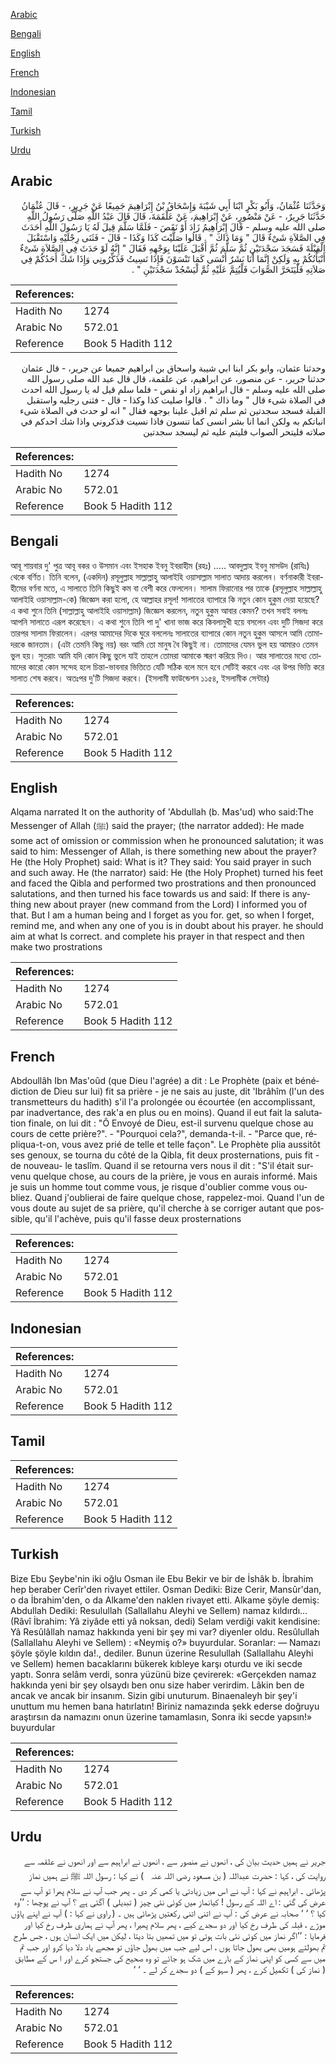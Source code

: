 [Arabic](#arabic)

[Bengali](#bengali)

[English](#english)

[French](#french)

[Indonesian](#indonesian)

[Tamil](#tamil)

[Turkish](#turkish)

[Urdu](#urdu)

## Arabic


<div dir="rtl" lang="ar" style={{fontSize:'larger',backgroundColor:'#f8f9fa',padding:20}}>
وَحَدَّثَنَا عُثْمَانُ، وَأَبُو بَكْرٍ ابْنَا أَبِي شَيْبَةَ وَإِسْحَاقُ بْنُ إِبْرَاهِيمَ جَمِيعًا عَنْ جَرِيرٍ، - قَالَ عُثْمَانُ حَدَّثَنَا جَرِيرٌ، - عَنْ مَنْصُورٍ، عَنْ إِبْرَاهِيمَ، عَنْ عَلْقَمَةَ، قَالَ قَالَ عَبْدُ اللَّهِ صَلَّى رَسُولُ اللَّهِ صلى الله عليه وسلم - قَالَ إِبْرَاهِيمُ زَادَ أَوْ نَقَصَ - فَلَمَّا سَلَّمَ قِيلَ لَهُ يَا رَسُولَ اللَّهِ أَحَدَثَ فِي الصَّلاَةِ شَىْءٌ قَالَ ‏"‏ وَمَا ذَاكَ ‏"‏ ‏.‏ قَالُوا صَلَّيْتَ كَذَا وَكَذَا - قَالَ - فَثَنَى رِجْلَيْهِ وَاسْتَقْبَلَ الْقِبْلَةَ فَسَجَدَ سَجْدَتَيْنِ ثُمَّ سَلَّمَ ثُمَّ أَقْبَلَ عَلَيْنَا بِوَجْهِهِ فَقَالَ ‏"‏ إِنَّهُ لَوْ حَدَثَ فِي الصَّلاَةِ شَىْءٌ أَنْبَأْتُكُمْ بِهِ وَلَكِنْ إِنَّمَا أَنَا بَشَرٌ أَنْسَى كَمَا تَنْسَوْنَ فَإِذَا نَسِيتُ فَذَكِّرُونِي وَإِذَا شَكَّ أَحَدُكُمْ فِي صَلاَتِهِ فَلْيَتَحَرَّ الصَّوَابَ فَلْيُتِمَّ عَلَيْهِ ثُمَّ لْيَسْجُدْ سَجْدَتَيْنِ ‏"‏ ‏.‏
</div>
<div style={{backgroundColor:'#f8f9fa',padding:20, marginBottom: 10}}><table> <thead> <tr> <th>References:</th> <th></th> </tr> </thead> <tbody><tr><td>Hadith No</td><td>1274</td></tr><tr><td>Arabic No</td><td>572.01</td></tr><tr><td>Reference</td><td>Book 5 Hadith 112</td></tr></tbody></table></div>


<div dir="rtl" lang="ar" style={{fontSize:'larger',backgroundColor:'#f8f9fa',padding:20}}>
وحدثنا عثمان، وابو بكر ابنا ابي شيبة واسحاق بن ابراهيم جميعا عن جرير، - قال عثمان حدثنا جرير، - عن منصور، عن ابراهيم، عن علقمة، قال قال عبد الله صلى رسول الله صلى الله عليه وسلم - قال ابراهيم زاد او نقص - فلما سلم قيل له يا رسول الله احدث في الصلاة شىء قال " وما ذاك " . قالوا صليت كذا وكذا - قال - فثنى رجليه واستقبل القبلة فسجد سجدتين ثم سلم ثم اقبل علينا بوجهه فقال " انه لو حدث في الصلاة شىء انباتكم به ولكن انما انا بشر انسى كما تنسون فاذا نسيت فذكروني واذا شك احدكم في صلاته فليتحر الصواب فليتم عليه ثم ليسجد سجدتين
</div>
<div style={{backgroundColor:'#f8f9fa',padding:20, marginBottom: 10}}><table> <thead> <tr> <th>References:</th> <th></th> </tr> </thead> <tbody><tr><td>Hadith No</td><td>1274</td></tr><tr><td>Arabic No</td><td>572.01</td></tr><tr><td>Reference</td><td>Book 5 Hadith 112</td></tr></tbody></table></div>

## Bengali


<div dir="ltr" lang="bn" style={{fontSize:'larger',backgroundColor:'#f8f9fa',padding:20}}>
আবূ শায়বার দু' পুত্র আবূ বকর ও উসমান এবং ইসহাক ইবনু ইবরাহীম (রহঃ) ..... আবদুল্লাহ ইবনু মাসউদ (রাযিঃ) থেকে বর্ণিত। তিনি বলেন, (একদিন) রসূলুল্লাহ সাল্লাল্লাহু আলাইহি ওয়াসাল্লাম সালাত আদায় করলেন। বর্ণনাকারী ইবরাহীমের বর্ণনা মতে, এ সালাতে তিনি কিছুই কম বা বেশী করে ফেললেন। সালাম ফিরানোর পর তাকে (রসূলুল্লাহ সাল্লাল্লাহু আলাইহি ওয়াসাল্লাম-কে) জিজ্ঞেস করা হলো, হে আল্লাহর রসূল! সালাতের ব্যাপারে কি নতুন কোন হুকুম দেয়া হয়েছে? এ কথা শুনে তিনি (সাল্লাল্লাহু আলাইহি ওয়াসাল্লাম) জিজ্ঞেস করলেন, নতুন হুকুম আবার কেমন? তখন সবাই বললঃ আপনি সালাতে এরূপ করেছেন। এ কথা শুনে তিনি পা দু' খানা ভাজ করে কিবলামুখী হয়ে বসলেন এবং দুটি সিজদা করে তারপর সালাম ফিরালেন। এরপর আমাদের দিকে ঘুরে বললেনঃ সালাতের ব্যাপারে কোন নতুন হুকুম আসলে আমি তোমাদরকে জানতাম। (এটা তেমনি কিছু নয়) বরং আমি তো মানুষ বৈ কিছুই না। তোমাদের যেমন ভুল হয় আমারও তেমন ভুল হয়। সুতরাং আমি যদি কোন কিছু ভুলে যাই তাহলে তোমরা আমাকে স্মরণ করিয়ে দিও। আর সালাতের মধ্যে তোমাদের কারো কোন সন্দেহ হলে চিন্তা-ভাবনার ভিত্তিতে যেটি সঠিক বলে মনে হবে সেটিই করবে এবং এর উপর ভিত্তি করে সালাত শেষ করবে। অতঃপর দু'টি সিজদা করবে। (ইসলামী ফাউন্ডেশন ১১৫৪, ইসলামীক সেন্টার)
</div>
<div style={{backgroundColor:'#f8f9fa',padding:20, marginBottom: 10}}><table> <thead> <tr> <th>References:</th> <th></th> </tr> </thead> <tbody><tr><td>Hadith No</td><td>1274</td></tr><tr><td>Arabic No</td><td>572.01</td></tr><tr><td>Reference</td><td>Book 5 Hadith 112</td></tr></tbody></table></div>

## English


<div dir="ltr" lang="en" style={{fontSize:'larger',backgroundColor:'#f8f9fa',padding:20}}>
Alqama narrated It on the authority of 'Abdullah (b. Mas'ud) who said:The Messenger of Allah (ﷺ) said the prayer; (the narrator added): He made some act of omission or commission when he pronounced salutation; it was said to him: Messenger of Allah, is there something new about the prayer? He (the Holy Prophet) said: What is it? They said: You said prayer in such and such away. He (the narrator) said: He (the Holy Prophet) turned his feet and faced the Qibla and performed two prostrations and then pronounced salutations, and then turned his face towards us and said: If there is anything new about prayer (new command from the Lord) I informed you of that. But I am a human being and I forget as you for. get, so when I forget, remind me, and when any one of you is in doubt about his prayer. he should aim at what Is correct. and complete his prayer in that respect and then make two prostrations
</div>
<div style={{backgroundColor:'#f8f9fa',padding:20, marginBottom: 10}}><table> <thead> <tr> <th>References:</th> <th></th> </tr> </thead> <tbody><tr><td>Hadith No</td><td>1274</td></tr><tr><td>Arabic No</td><td>572.01</td></tr><tr><td>Reference</td><td>Book 5 Hadith 112</td></tr></tbody></table></div>

## French


<div dir="ltr" lang="fr" style={{fontSize:'larger',backgroundColor:'#f8f9fa',padding:20}}>
Abdoullâh Ibn Mas'oûd (que Dieu l'agrée) a dit : Le Prophète (paix et bénédiction de Dieu sur lui) fit sa prière - je ne sais au juste, dit 'Ibrâhîm (l'un des transmetteurs du hadith) s'il l'a prolongée ou écourtée (en accomplissant, par inadvertance, des rak'a en plus ou en moins). Quand il eut fait la salutation finale, on lui dit : "Ô Envoyé de Dieu, est-il survenu quelque chose au cours de cette prière?". - "Pourquoi cela?", demanda-t-il. - "Parce que, répliqua-t-on, vous avez prié de telle et telle façon". Le Prophète plia aussitôt ses genoux, se tourna du côté de la Qibla, fit deux prosternations, puis fit -de nouveau- le taslîm. Quand il se retourna vers nous il dit : "S'il était survenu quelque chose, au cours de la prière, je vous en aurais informé. Mais je suis un homme tout comme vous, je risque d'oublier comme vous oubliez. Quand j'oublierai de faire quelque chose, rappelez-moi. Quand l'un de vous doute au sujet de sa prière, qu'il cherche à se corriger autant que possible, qu'il l'achève, puis qu'il fasse deux prosternations
</div>
<div style={{backgroundColor:'#f8f9fa',padding:20, marginBottom: 10}}><table> <thead> <tr> <th>References:</th> <th></th> </tr> </thead> <tbody><tr><td>Hadith No</td><td>1274</td></tr><tr><td>Arabic No</td><td>572.01</td></tr><tr><td>Reference</td><td>Book 5 Hadith 112</td></tr></tbody></table></div>

## Indonesian


<div dir="ltr" lang="id" style={{fontSize:'larger',backgroundColor:'#f8f9fa',padding:20}}>

</div>
<div style={{backgroundColor:'#f8f9fa',padding:20, marginBottom: 10}}><table> <thead> <tr> <th>References:</th> <th></th> </tr> </thead> <tbody><tr><td>Hadith No</td><td>1274</td></tr><tr><td>Arabic No</td><td>572.01</td></tr><tr><td>Reference</td><td>Book 5 Hadith 112</td></tr></tbody></table></div>

## Tamil


<div dir="ltr" lang="ta" style={{fontSize:'larger',backgroundColor:'#f8f9fa',padding:20}}>

</div>
<div style={{backgroundColor:'#f8f9fa',padding:20, marginBottom: 10}}><table> <thead> <tr> <th>References:</th> <th></th> </tr> </thead> <tbody><tr><td>Hadith No</td><td>1274</td></tr><tr><td>Arabic No</td><td>572.01</td></tr><tr><td>Reference</td><td>Book 5 Hadith 112</td></tr></tbody></table></div>

## Turkish


<div dir="ltr" lang="tr" style={{fontSize:'larger',backgroundColor:'#f8f9fa',padding:20}}>
Bize Ebu Şeybe'nin iki oğlu Osman ile Ebu Bekir ve bir de İshâk b. İbrahim hep beraber Cerîr'den rivayet ettiler. Osman Dediki: Bize Cerir, Mansûr'dan, o da İbrahim'den, o da Alkame'den naklen rivayet etti. Alkame şöyle demiş: Abdullah Dediki: Resulullah (Sallallahu Aleyhi ve Sellem) namaz kıldırdı... (Râvî İbrahim: Yâ ziyâde etti yâ noksan, dedi) Selam verdiği vakit kendisine: Yâ Resûlâllah namaz hakkında yeni bir şey mi var? diyenler oldu. Resûlullah (Sallallahu Aleyhi ve Sellem) : «Neymiş o?» buyurdular. Soranlar: — Namazı şöyle şöyle kıldın da!., dediler. Bunun üzerine Resulullah (Sallallahu Aleyhi ve Sellem) hemen bacaklarını bükerek kıbleye karşı oturdu ve iki secde yaptı. Sonra selâm verdi, sonra yüzünü bize çevirerek: «Gerçekden namaz hakkında yeni bir şey olsaydı ben onu size haber verirdim. Lâkin ben de ancak ve ancak bir insanım. Sizin gibi unuturum. Binaenaleyh bir şey'i unuttum mu hemen bana hatırlatın! Biriniz namazında şekk ederse doğruyu araştırsın da namazını onun üzerine tamamlasın, Sonra iki secde yapsın!» buyurdular
</div>
<div style={{backgroundColor:'#f8f9fa',padding:20, marginBottom: 10}}><table> <thead> <tr> <th>References:</th> <th></th> </tr> </thead> <tbody><tr><td>Hadith No</td><td>1274</td></tr><tr><td>Arabic No</td><td>572.01</td></tr><tr><td>Reference</td><td>Book 5 Hadith 112</td></tr></tbody></table></div>

## Urdu


<div dir="rtl" lang="ur" style={{fontSize:'larger',backgroundColor:'#f8f9fa',padding:20}}>
جریر نے ہمیں حدیث بیان کی ، انھوں نے منصور سے ، انھوں نے ابراہیم سے اور انھوں نے علقمہ سے روایت کی ، کہا : حضرت عبداللہ ( بن مسعود ‌رضی ‌اللہ ‌عنہ ‌ ‌ ) نے کہا : رسول اللہ ﷺ نے ہمیں نماز پڑھائی ۔ ابراہیم نے کہا : آپ نے اس میں زیادتی یا کمی کر دی ۔ پھر جب آپ نے سلام پھرا تو آپ سے عرض کی گئی : اے اللہ کے رسول ! کیانماز میں کوئی نئی چیز ( تبدیلی ) آگئی ہے ؟ آپ نے پوچھا : ’’وہ کیا ؟ ‘ ‘ صحابہ نے عرض کی : آپ نے اتنی اتنی رکعتیں پڑھائی ہیں ۔ ( راوی نے کہا : ) آپ نے اپنے پاؤں موڑے ، قبلہ کی طرف رخ کیا اور دو سجدے کیے ، پھر سلام پھیرا ، پھر آپ نے ہماری طرف رخ کیا اور فرمایا : ’’اگر نماز میں کوئی نئی بات ہوتی تو میں تمھیں بتا دیتا ، لیکن میں ایک انسان ہوں ، جس طرح تم بھولتے ہومیں بھی بھول جاتا ہوں ، اس لیے جب میں بھول جاؤں تو مجھے یاد دلا دیا کرو اور جب تم میں سے کسی کو اپنی نماز کے بارے میں شک ہو جائے تو وہ صحیح کی جستجو کرے اور ا س کے مطابق ( نماز کی ) تکمیل کرے ، پھر ( سہو کے ) دو سجدے کر لے ۔ ‘ ‘
</div>
<div style={{backgroundColor:'#f8f9fa',padding:20, marginBottom: 10}}><table> <thead> <tr> <th>References:</th> <th></th> </tr> </thead> <tbody><tr><td>Hadith No</td><td>1274</td></tr><tr><td>Arabic No</td><td>572.01</td></tr><tr><td>Reference</td><td>Book 5 Hadith 112</td></tr></tbody></table></div>